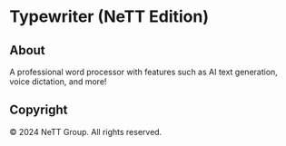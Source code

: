 # Typewriter (NeTT Edition)

## About

A professional word processor with features such as AI text generation, voice dictation, and more!

## Copyright

© 2024 NeTT Group. All rights reserved.
